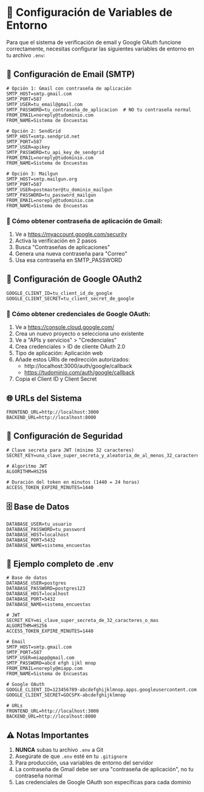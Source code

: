 # 🔧 Configuración de Variables de Entorno

Para que el sistema de verificación de email y Google OAuth funcione correctamente, necesitas configurar las siguientes variables de entorno en tu archivo `.env`:

## 📧 Configuración de Email (SMTP)

```env
# Opción 1: Gmail con contraseña de aplicación
SMTP_HOST=smtp.gmail.com
SMTP_PORT=587
SMTP_USER=tu_email@gmail.com
SMTP_PASSWORD=tu_contraseña_de_aplicacion  # NO tu contraseña normal
FROM_EMAIL=noreply@tudominio.com
FROM_NAME=Sistema de Encuestas

# Opción 2: SendGrid
SMTP_HOST=smtp.sendgrid.net
SMTP_PORT=587
SMTP_USER=apikey
SMTP_PASSWORD=tu_api_key_de_sendgrid
FROM_EMAIL=noreply@tudominio.com
FROM_NAME=Sistema de Encuestas

# Opción 3: Mailgun
SMTP_HOST=smtp.mailgun.org
SMTP_PORT=587
SMTP_USER=postmaster@tu_dominio_mailgun
SMTP_PASSWORD=tu_password_mailgun
FROM_EMAIL=noreply@tudominio.com
FROM_NAME=Sistema de Encuestas
```

### 📝 Cómo obtener contraseña de aplicación de Gmail:
1. Ve a https://myaccount.google.com/security
2. Activa la verificación en 2 pasos
3. Busca "Contraseñas de aplicaciones"
4. Genera una nueva contraseña para "Correo"
5. Usa esa contraseña en SMTP_PASSWORD

## 🔐 Configuración de Google OAuth2

```env
GOOGLE_CLIENT_ID=tu_client_id_de_google
GOOGLE_CLIENT_SECRET=tu_client_secret_de_google
```

### 📝 Cómo obtener credenciales de Google OAuth:
1. Ve a https://console.cloud.google.com/
2. Crea un nuevo proyecto o selecciona uno existente
3. Ve a "APIs y servicios" > "Credenciales"
4. Crea credenciales > ID de cliente OAuth 2.0
5. Tipo de aplicación: Aplicación web
6. Añade estos URIs de redirección autorizados:
   - http://localhost:3000/auth/google/callback
   - https://tudominio.com/auth/google/callback
7. Copia el Client ID y Client Secret

## 🌐 URLs del Sistema

```env
FRONTEND_URL=http://localhost:3000
BACKEND_URL=http://localhost:8000
```

## 🔑 Configuración de Seguridad

```env
# Clave secreta para JWT (mínimo 32 caracteres)
SECRET_KEY=una_clave_super_secreta_y_aleatoria_de_al_menos_32_caracteres

# Algoritmo JWT
ALGORITHM=HS256

# Duración del token en minutos (1440 = 24 horas)
ACCESS_TOKEN_EXPIRE_MINUTES=1440
```

## 🗄️ Base de Datos

```env
DATABASE_USER=tu_usuario
DATABASE_PASSWORD=tu_password
DATABASE_HOST=localhost
DATABASE_PORT=5432
DATABASE_NAME=sistema_encuestas
```

## 🚀 Ejemplo completo de .env

```env
# Base de datos
DATABASE_USER=postgres
DATABASE_PASSWORD=postgres123
DATABASE_HOST=localhost
DATABASE_PORT=5432
DATABASE_NAME=sistema_encuestas

# JWT
SECRET_KEY=mi_clave_super_secreta_de_32_caracteres_o_mas
ALGORITHM=HS256
ACCESS_TOKEN_EXPIRE_MINUTES=1440

# Email
SMTP_HOST=smtp.gmail.com
SMTP_PORT=587
SMTP_USER=miapp@gmail.com
SMTP_PASSWORD=abcd efgh ijkl mnop
FROM_EMAIL=noreply@miapp.com
FROM_NAME=Sistema de Encuestas

# Google OAuth
GOOGLE_CLIENT_ID=123456789-abcdefghijklmnop.apps.googleusercontent.com
GOOGLE_CLIENT_SECRET=GOCSPX-abcdefghijklmnop

# URLs
FRONTEND_URL=http://localhost:3000
BACKEND_URL=http://localhost:8000
```

## ⚠️ Notas Importantes

1. **NUNCA** subas tu archivo `.env` a Git
2. Asegúrate de que `.env` esté en tu `.gitignore`
3. Para producción, usa variables de entorno del servidor
4. La contraseña de Gmail debe ser una "contraseña de aplicación", no tu contraseña normal
5. Las credenciales de Google OAuth son específicas para cada dominio 